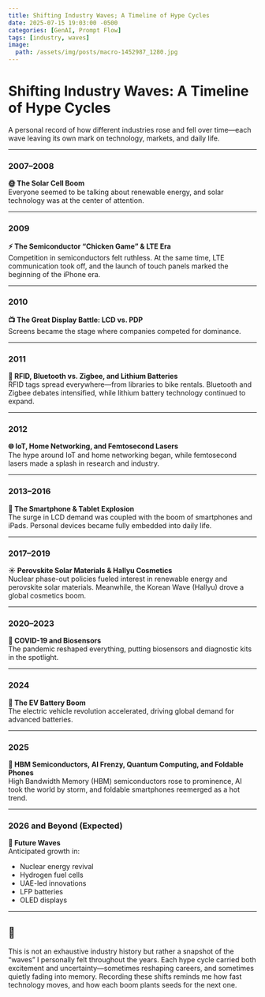 ```yaml
---
title: Shifting Industry Waves; A Timeline of Hype Cycles
date: 2025-07-15 19:03:00 -0500
categories: [GenAI, Prompt Flow]
tags: [industry, waves]
image:
  path: /assets/img/posts/macro-1452987_1280.jpg
---
```


# Shifting Industry Waves: A Timeline of Hype Cycles

A personal record of how different industries rose and fell over time—each wave leaving its own mark on technology, markets, and daily life.

---

### 2007–2008
**🌞 The Solar Cell Boom**  
Everyone seemed to be talking about renewable energy, and solar technology was at the center of attention.

---

### 2009
**⚡ The Semiconductor “Chicken Game” & LTE Era**  
Competition in semiconductors felt ruthless. At the same time, LTE communication took off, and the launch of touch panels marked the beginning of the iPhone era.

---

### 2010
**📺 The Great Display Battle: LCD vs. PDP**  
Screens became the stage where companies competed for dominance.

---

### 2011
**🔗 RFID, Bluetooth vs. Zigbee, and Lithium Batteries**  
RFID tags spread everywhere—from libraries to bike rentals. Bluetooth and Zigbee debates intensified, while lithium battery technology continued to expand.

---

### 2012
**🌐 IoT, Home Networking, and Femtosecond Lasers**  
The hype around IoT and home networking began, while femtosecond lasers made a splash in research and industry.

---

### 2013–2016
**📱 The Smartphone & Tablet Explosion**  
The surge in LCD demand was coupled with the boom of smartphones and iPads. Personal devices became fully embedded into daily life.

---

### 2017–2019
**☀️ Perovskite Solar Materials & Hallyu Cosmetics**  
Nuclear phase-out policies fueled interest in renewable energy and perovskite solar materials. Meanwhile, the Korean Wave (Hallyu) drove a global cosmetics boom.

---

### 2020–2023
**🦠 COVID-19 and Biosensors**  
The pandemic reshaped everything, putting biosensors and diagnostic kits in the spotlight.

---

### 2024
**🚗 The EV Battery Boom**  
The electric vehicle revolution accelerated, driving global demand for advanced batteries.

---

### 2025
**🧠 HBM Semiconductors, AI Frenzy, Quantum Computing, and Foldable Phones**  
High Bandwidth Memory (HBM) semiconductors rose to prominence, AI took the world by storm, and foldable smartphones reemerged as a hot trend.

---

### 2026 and Beyond (Expected)
**🔮 Future Waves**  
Anticipated growth in:  
- Nuclear energy revival  
- Hydrogen fuel cells   
- UAE-led innovations  
- LFP batteries  
- OLED displays  
---


## 📌 
This is not an exhaustive industry history but rather a snapshot of the “waves” I personally felt throughout the years. Each hype cycle carried both excitement and uncertainty—sometimes reshaping careers, and sometimes quietly fading into memory. Recording these shifts reminds me how fast technology moves, and how each boom plants seeds for the next one.